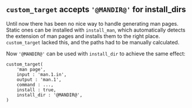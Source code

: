 ## `custom_target` accepts `'@MANDIR@'` for install_dirs

Until now there has been no nice way to handle generating man pages. Static
ones can be installed with `install_man`, which automatically detects the
extension of man pages and installs them to the right place. `custom_target`
lacked this, and the paths had to be manually calculated.

Now `'@MANDIR@'` can be used with `install_dir` to achieve the same effect:

```meson
custom_target(
    'man page',
    input : 'man.1.in',
    output : 'man.1',
    command : ...,
    install : true,
    install_dir : '@MANDIR@',
)
```
